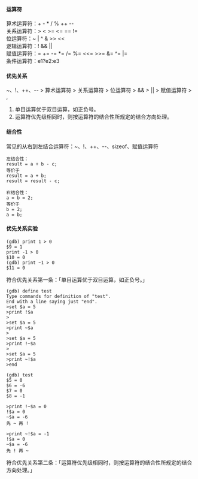 #### 运算符                                                                                                                                                                                                                                                                                                                                                                                                                                                                                         
算术运算符：+ - * / % ++ --                                                                                                                                                                                                                                                                                                                                                                                                                                                                                         
关系运算符：> < >= <= == !=                                                                                                                                                                                                                                                                                                                                                                                                                                                                                         
位运算符：~ | ^ & >> <<                                                                                                                                                                                                                                                                                                                                                                                                                                                                                         
逻辑运算符：! && ||                                                                                                                                                                                                                                                                                                                                                                                                                                                                                         
赋值运算符：= += -= *= /= %= <<= >>= &= ^= |=                                                                                                                                                                                                                                                                                                                                                                                                                                                                                         
条件运算符：e1?e2:e3                                                                                                                                                                                                                                                                                                                                                                                                                                                                                         
                                                                                                                                                                                                                                                                                                                                                                                                                                                                                         
#### 优先关系                                                                                                                                                                                                                                                                                                                                                                                                                                                                                         
~、!、++、-- > 算术运算符 > 关系运算符 > 位运算符 > && > || > 赋值运算符 > ,                                                                                                                                                                                                                                                                                                                                                                                                                                                                                         
1. 单目运算优于双目运算，如正负号。                                                                                                                                                                                                                                                                                                                                                                                                                                                                                         
2. 运算符优先级相同时，则按运算符的结合性所规定的结合方向处理。                                                                                                                                                                                                                                                                                                                                                                                                                                                                                         
                                                                                                                                                                                                                                                                                                                                                                                                                                                                                         
#### 结合性                                                                                                                                                                                                                                                                                                                                                                                                                                                                                         
常见的从右到左结合运算符：~、!、++、--、sizeof、赋值运算符                                                                                                                                                                                                                                                                                                                                                                                                                                                                                         
```                                                                                                                                                                                                                                                                                                                                                                                                                                                                                         
左结合性：                                                                                                                                                                                                                                                                                                                                                                                                                                                                                         
result = a + b - c;                                                                                                                                                                                                                                                                                                                                                                                                                                                                                         
等价于                                                                                                                                                                                                                                                                                                                                                                                                                                                                                         
result = a + b;                                                                                                                                                                                                                                                                                                                                                                                                                                                                                         
result = result - c;                                                                                                                                                                                                                                                                                                                                                                                                                                                                                         
                                                                                                                                                                                                                                                                                                                                                                                                                                                                                         
右结合性：                                                                                                                                                                                                                                                                                                                                                                                                                                                                                         
a = b = 2;                                                                                                                                                                                                                                                                                                                                                                                                                                                                                         
等价于                                                                                                                                                                                                                                                                                                                                                                                                                                                                                         
b = 2;                                                                                                                                                                                                                                                                                                                                                                                                                                                                                         
a = b;                                                                                                                                                                                                                                                                                                                                                                                                                                                                                         
```                                                                                                                                                                                                                                                                                                                                                                                                                                                                                         
#### 优先关系实验                                                                                                                                                                                                                                                                                                                                                                                                                                                                                         
```                                                                                                                                                                                                                                                                                                                                                                                                                                                                                         
(gdb) print 1 > 0                                                                                                                                                                                                                                                                                                                                                                                                                                                                                         
$9 = 1                                                                                                                                                                                                                                                                                                                                                                                                                                                                                         
print -1 > 0                                                                                                                                                                                                                                                                                                                                                                                                                                                                                         
$10 = 0                                                                                                                                                                                                                                                                                                                                                                                                                                                                                         
(gdb) print ~1 > 0                                                                                                                                                                                                                                                                                                                                                                                                                                                                                         
$11 = 0                                                                                                                                                                                                                                                                                                                                                                                                                                                                                         
```                                                                                                                                                                                                                                                                                                                                                                                                                                                                                         
符合优先关系第一条：「单目运算优于双目运算，如正负号。」                                                                                                                                                                                                                                                                                                                                                                                                                                                                                         
```                                                                                                                                                                                                                                                                                                                                                                                                                                                                                         
(gdb) define test                                                                                                                                                                                                                                                                                                                                                                                                                                                                                         
Type commands for definition of "test".                                                                                                                                                                                                                                                                                                                                                                                                                                                                                         
End with a line saying just "end".                                                                                                                                                                                                                                                                                                                                                                                                                                                                                         
>set $a = 5                                                                                                                                                                                                                                                                                                                                                                                                                                                                                         
>print !$a                                                                                                                                                                                                                                                                                                                                                                                                                                                                                         
>                                                                                                                                                                                                                                                                                                                                                                                                                                                                                         
>set $a = 5                                                                                                                                                                                                                                                                                                                                                                                                                                                                                         
>print ~$a                                                                                                                                                                                                                                                                                                                                                                                                                                                                                         
>                                                                                                                                                                                                                                                                                                                                                                                                                                                                                         
>set $a = 5                                                                                                                                                                                                                                                                                                                                                                                                                                                                                         
>print !~$a                                                                                                                                                                                                                                                                                                                                                                                                                                                                                         
>                                                                                                                                                                                                                                                                                                                                                                                                                                                                                         
>set $a = 5                                                                                                                                                                                                                                                                                                                                                                                                                                                                                         
>print ~!$a                                                                                                                                                                                                                                                                                                                                                                                                                                                                                         
>end                                                                                                                                                                                                                                                                                                                                                                                                                                                                                         
                                                                                                                                                                                                                                                                                                                                                                                                                                                                                         
(gdb) test                                                                                                                                                                                                                                                                                                                                                                                                                                                                                         
$5 = 0                                                                                                                                                                                                                                                                                                                                                                                                                                                                                         
$6 = -6                                                                                                                                                                                                                                                                                                                                                                                                                                                                                         
$7 = 0                                                                                                                                                                                                                                                                                                                                                                                                                                                                                         
$8 = -1                                                                                                                                                                                                                                                                                                                                                                                                                                                                                         
                                                                                                                                                                                                                                                                                                                                                                                                                                                                                         
>print !~$a = 0                                                                                                                                                                                                                                                                                                                                                                                                                                                                                         
!$a = 0                                                                                                                                                                                                                                                                                                                                                                                                                                                                                         
~$a = -6                                                                                                                                                                                                                                                                                                                                                                                                                                                                                         
先 ~ 再 !                                                                                                                                                                                                                                                                                                                                                                                                                                                                                         
                                                                                                                                                                                                                                                                                                                                                                                                                                                                                         
>print ~!$a = -1                                                                                                                                                                                                                                                                                                                                                                                                                                                                                         
!$a = 0                                                                                                                                                                                                                                                                                                                                                                                                                                                                                         
~$a = -6                                                                                                                                                                                                                                                                                                                                                                                                                                                                                         
先 ! 再 ~                                                                                                                                                                                                                                                                                                                                                                                                                                                                                         
```                                                                                                                                                                                                                                                                                                                                                                                                                                                                                         
符合优先关系第二条：「运算符优先级相同时，则按运算符的结合性所规定的结合方向处理。」                                                                                                                                                                                                                                                                                                                                                                                                                                                                                         